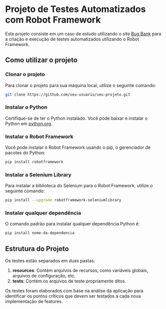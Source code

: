 # Projeto de Testes Automatizados com Robot Framework

Este projeto consiste em um caso de estudo utilizando o site [Bug Bank](https://bugbank.netlify.app/) para a criação e execução de testes automatizados utilizando o Robot Framework.

## Como utilizar o projeto

### Clonar o projeto
Para clonar o projeto para sua máquina local, utilize o seguinte comando:
```bash
git clone https://github.com/seu-usuario/seu-projeto.git
```

### Instalar o Python
Certifique-se de ter o Python instalado. Você pode baixar e instalar o Python em [python.org](https://www.python.org/downloads/).

### Instalar o Robot Framework
Você pode instalar o Robot Framework usando o pip, o gerenciador de pacotes do Python:
```bash
pip install robotframework
```

### Instalar a Selenium Library
Para instalar a biblioteca do Selenium para o Robot Framework, utilize o seguinte comando:
```bash
pip install --upgrade robotframework-seleniumlibrary
```

### Instalar qualquer dependência
O comando padrão para instalar qualquer dependência Python é:
```bash
pip install nome-da-dependencia
```

## Estrutura do Projeto
Os testes estão separados em duas pastas:

1. **resources**: Contém arquivos de recursos, como variáveis globais, arquivos de configuração, etc.
2. **tests**: Contém os arquivos de teste propriamente ditos.

Os testes foram elaborados com base na análise da aplicação para identificar os pontos críticos que devem ser testados a cada nova implementação de features.
